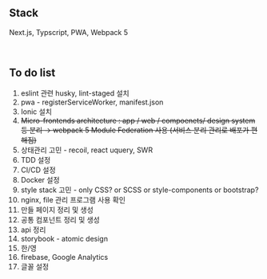 ## Stack

Next.js, Typscript, PWA, Webpack 5

<br/>

## To do list

1. eslint 관련 husky, lint-staged 설치
2. pwa - registerServiceWorker, manifest.json
3. Ionic 설치
4. ~~Micro-frontends architecture : app / web / compoenets/ design system 등 분리 → webpack 5 Module Federation 사용 (서비스 분리 관리로 배포가 편해짐)~~
5. 상태관리 고민 - recoil, react uquery, SWR
6. TDD 설정
7. CI/CD 설정
8. Docker 설정
9. style stack 고민 - only CSS? or SCSS or style-components or bootstrap?
10. nginx, file 관리 프로그램 사용 확인
11. 만들 페이지 정리 및 생성
12. 공통 컴포넌트 정리 및 생성
13. api 정리
14. storybook - atomic design
15. 한/영
16. firebase, Google Analytics
17. 글꼴 설정
